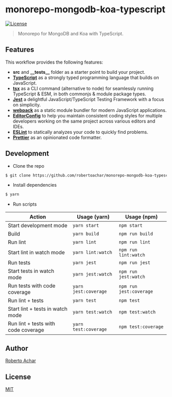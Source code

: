 # monorepo-mongodb-koa-typescript

[![License][license-badge]][license-url]

> Monorepo for MongoDB and Koa with TypeScript.

## Features

This workflow provides the following features:

- **src** and **\_\_tests\_\_** folder as a starter point to build your project.
- **[TypeScript][typescript-url]** as a strongly typed programming language that builds on JavaScript.
- **[tsx][tsx-url]** as a CLI command (alternative to node) for seamlessly running TypeScript & ESM, in both commonjs & module package types.
- **[Jest][jest-url]** a delightful JavaScript/TypeScript Testing Framework with a focus on simplicity.
- **[webpack][webpack-url]** as a static module bundler for modern JavaScript applications.
- **[EditorConfig][editorconfig-url]** to help you maintain consistent coding styles for multiple developers working on the same project across various editors and IDEs.
- **[ESLint][eslint-url]** to statically analyzes your code to quickly find problems.
- **[Prettier][prettier-url]** as an opinionated code formatter.

## Development

- Clone the repo

```bash
$ git clone https://github.com/robertoachar/monorepo-mongodb-koa-typescript.git
```

- Install dependencies

```bash
$ yarn
```

- Run scripts

| Action                              | Usage (yarn)         | Usage (npm)             |
| ----------------------------------- | -------------------- | ----------------------- |
| Start development mode              | `yarn start`         | `npm start`             |
| Build                               | `yarn build`         | `npm run build`         |
| Run lint                            | `yarn lint`          | `npm run lint`          |
| Start lint in watch mode            | `yarn lint:watch`    | `npm run lint:watch`    |
| Run tests                           | `yarn jest`          | `npm run jest`          |
| Start tests in watch mode           | `yarn jest:watch`    | `npm run jest:watch`    |
| Run tests with code coverage        | `yarn jest:coverage` | `npm run jest:coverage` |
| Run lint + tests                    | `yarn test`          | `npm test`              |
| Start lint + tests in watch mode    | `yarn test:watch`    | `npm test:watch`        |
| Run lint + tests with code coverage | `yarn test:coverage` | `npm test:coverage`     |

## Author

[Roberto Achar](https://twitter.com/robertoachar)

## License

[MIT](https://github.com/robertoachar/monorepo-mongodb-koa-typescript/blob/master/LICENSE)

[license-badge]: https://img.shields.io/github/license/robertoachar/monorepo-mongodb-koa-typescript.svg
[license-url]: https://opensource.org/licenses/MIT

[editorconfig-url]: https://editorconfig.org/
[eslint-url]: https://eslint.org/
[jest-url]: https://jestjs.io/
[prettier-url]: https://prettier.io/
[typescript-url]: https://www.typescriptlang.org/
[tsx-url]: https://www.npmjs.com/package/tsx
[webpack-url]: https://webpack.js.org/
